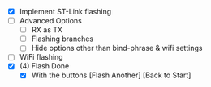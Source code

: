 - [x] Implement ST-Link flashing
- [ ] Advanced Options
    - [ ] RX as TX
    - [ ] Flashing branches
    - [ ] Hide options other than bind-phrase & wifi settings
- [ ] WiFi flashing
- [x] (4) Flash Done
  - [x] With the buttons [Flash Another] [Back to Start] 